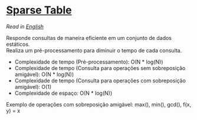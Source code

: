 # [Sparse Table](sparse_table.cpp)

*Read in [English](README.en.md)*

Responde consultas de maneira eficiente em um conjunto de dados estáticos.\
Realiza um pré-processamento para diminuir o tempo de cada consulta.
* Complexidade de tempo (Pré-processamento): O(N * log(N))
* Complexidade de tempo (Consulta para operações sem sobreposição amigável): O(N * log(N))
* Complexidade de tempo (Consulta para operações com sobreposição amigável): O(1)
* Complexidade de espaço: O(N * log(N))

Exemplo de operações com sobreposição amigável: max(), min(), gcd(), f(x, y) = x


